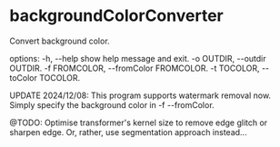 # backgroundColorConverter

Convert background color. 

options:
  -h, --help            show help message and exit.
  -o OUTDIR, --outdir OUTDIR.
  -f FROMCOLOR, --fromColor FROMCOLOR.
  -t TOCOLOR, --toColor TOCOLOR.


UPDATE 2024/12/08: 
This program supports watermark removal now. Simply specify the background color in -f --fromColor.

@TODO: Optimise transformer's kernel size to remove edge glitch or sharpen edge. Or, rather, use segmentation approach instead... 



